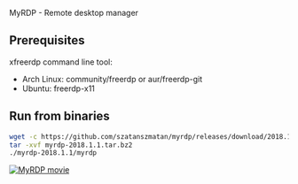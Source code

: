 MyRDP - Remote desktop manager  

Prerequisites
-------------

xfreerdp command line tool:
- Arch Linux: community/freerdp or aur/freerdp-git 
- Ubuntu: freerdp-x11 


Run from binaries
-----------------

```bash
wget -c https://github.com/szatanszmatan/myrdp/releases/download/2018.1.1/myrdp-2018.1.1.tar.bz2
tar -xvf myrdp-2018.1.1.tar.bz2
./myrdp-2018.1.1/myrdp
```


[![MyRDP movie](https://docs.google.com/uc?export=download&id=0B6f0xD4xZ3ABQ2g2dGxhdS1vcms)](https://youtu.be/2FoynZj-QFM)

